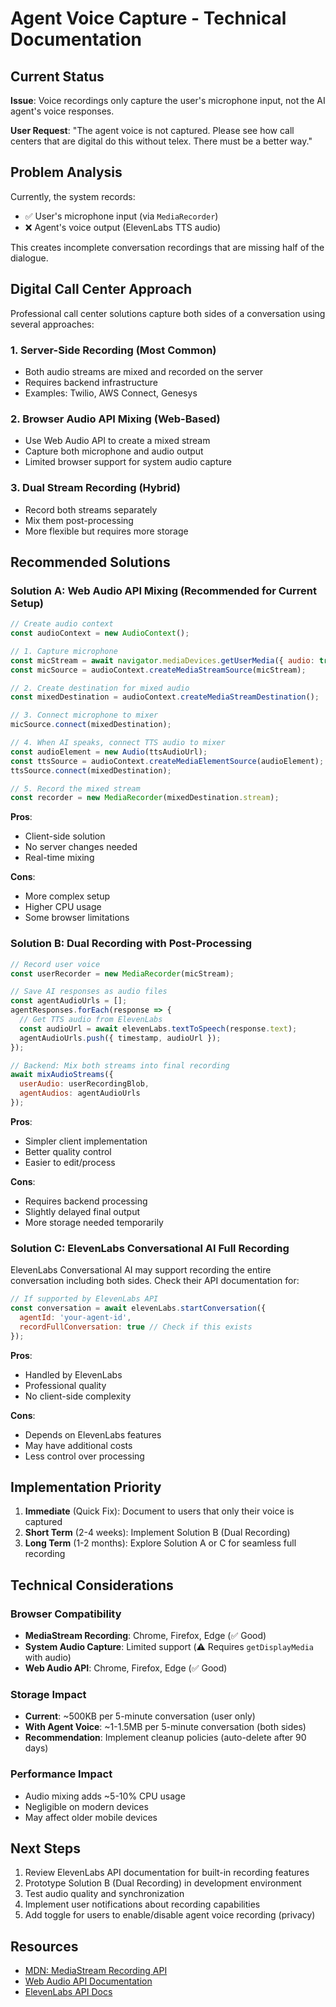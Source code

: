 # Agent Voice Capture - Technical Documentation

## Current Status

**Issue**: Voice recordings only capture the user's microphone input, not the AI agent's voice responses.

**User Request**: "The agent voice is not captured. Please see how call centers that are digital do this without telex. There must be a better way."

## Problem Analysis

Currently, the system records:
- ✅ User's microphone input (via `MediaRecorder`)
- ❌ Agent's voice output (ElevenLabs TTS audio)

This creates incomplete conversation recordings that are missing half of the dialogue.

## Digital Call Center Approach

Professional call center solutions capture both sides of a conversation using several approaches:

### 1. **Server-Side Recording** (Most Common)
- Both audio streams are mixed and recorded on the server
- Requires backend infrastructure
- Examples: Twilio, AWS Connect, Genesys

### 2. **Browser Audio API Mixing** (Web-Based)
- Use Web Audio API to create a mixed stream
- Capture both microphone and audio output
- Limited browser support for system audio capture

### 3. **Dual Stream Recording** (Hybrid)
- Record both streams separately
- Mix them post-processing
- More flexible but requires more storage

## Recommended Solutions

### Solution A: Web Audio API Mixing (Recommended for Current Setup)

```javascript
// Create audio context
const audioContext = new AudioContext();

// 1. Capture microphone
const micStream = await navigator.mediaDevices.getUserMedia({ audio: true });
const micSource = audioContext.createMediaStreamSource(micStream);

// 2. Create destination for mixed audio
const mixedDestination = audioContext.createMediaStreamDestination();

// 3. Connect microphone to mixer
micSource.connect(mixedDestination);

// 4. When AI speaks, connect TTS audio to mixer
const audioElement = new Audio(ttsAudioUrl);
const ttsSource = audioContext.createMediaElementSource(audioElement);
ttsSource.connect(mixedDestination);

// 5. Record the mixed stream
const recorder = new MediaRecorder(mixedDestination.stream);
```

**Pros**:
- Client-side solution
- No server changes needed
- Real-time mixing

**Cons**:
- More complex setup
- Higher CPU usage
- Some browser limitations

### Solution B: Dual Recording with Post-Processing

```javascript
// Record user voice
const userRecorder = new MediaRecorder(micStream);

// Save AI responses as audio files
const agentAudioUrls = [];
agentResponses.forEach(response => {
  // Get TTS audio from ElevenLabs
  const audioUrl = await elevenLabs.textToSpeech(response.text);
  agentAudioUrls.push({ timestamp, audioUrl });
});

// Backend: Mix both streams into final recording
await mixAudioStreams({
  userAudio: userRecordingBlob,
  agentAudios: agentAudioUrls
});
```

**Pros**:
- Simpler client implementation
- Better quality control
- Easier to edit/process

**Cons**:
- Requires backend processing
- Slightly delayed final output
- More storage needed temporarily

### Solution C: ElevenLabs Conversational AI Full Recording

ElevenLabs Conversational AI may support recording the entire conversation including both sides. Check their API documentation for:

```javascript
// If supported by ElevenLabs API
const conversation = await elevenLabs.startConversation({
  agentId: 'your-agent-id',
  recordFullConversation: true // Check if this exists
});
```

**Pros**:
- Handled by ElevenLabs
- Professional quality
- No client-side complexity

**Cons**:
- Depends on ElevenLabs features
- May have additional costs
- Less control over processing

## Implementation Priority

1. **Immediate** (Quick Fix): Document to users that only their voice is captured
2. **Short Term** (2-4 weeks): Implement Solution B (Dual Recording)
3. **Long Term** (1-2 months): Explore Solution A or C for seamless full recording

## Technical Considerations

### Browser Compatibility
- **MediaStream Recording**: Chrome, Firefox, Edge (✅ Good)
- **System Audio Capture**: Limited support (⚠️ Requires `getDisplayMedia` with audio)
- **Web Audio API**: Chrome, Firefox, Edge (✅ Good)

### Storage Impact
- **Current**: ~500KB per 5-minute conversation (user only)
- **With Agent Voice**: ~1-1.5MB per 5-minute conversation (both sides)
- **Recommendation**: Implement cleanup policies (auto-delete after 90 days)

### Performance Impact
- Audio mixing adds ~5-10% CPU usage
- Negligible on modern devices
- May affect older mobile devices

## Next Steps

1. Review ElevenLabs API documentation for built-in recording features
2. Prototype Solution B (Dual Recording) in development environment
3. Test audio quality and synchronization
4. Implement user notifications about recording capabilities
5. Add toggle for users to enable/disable agent voice recording (privacy)

## Resources

- [MDN: MediaStream Recording API](https://developer.mozilla.org/en-US/docs/Web/API/MediaStream_Recording_API)
- [Web Audio API Documentation](https://developer.mozilla.org/en-US/docs/Web/API/Web_Audio_API)
- [ElevenLabs API Docs](https://elevenlabs.io/docs)
